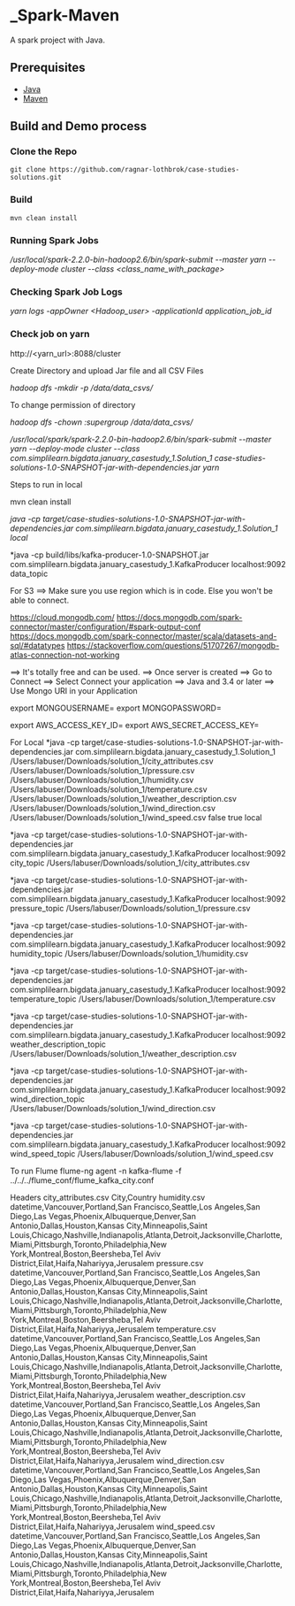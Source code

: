 # _Spark-Maven
A spark project with Java.

## Prerequisites
- [Java](https://java.com/en/download/)
- [Maven](https://maven.apache.org/)

## Build and Demo process

### Clone the Repo
`git clone https://github.com/ragnar-lothbrok/case-studies-solutions.git`

### Build
`mvn clean install`

### Running Spark Jobs

*/usr/local/spark-2.2.0-bin-hadoop2.6/bin/spark-submit --master yarn --deploy-mode cluster --class <class_name_with_package> <parameters>*

### Checking Spark Job Logs
*yarn logs -appOwner <Hadoop_user> -applicationId application_job_id*

###  Check job on yarn
http://<yarn_url>:8088/cluster


Create Directory and upload Jar file and all CSV Files

*hadoop dfs -mkdir -p /data/data_csvs/*

To change permission of directory

*hadoop dfs -chown <user>:supergroup  /data/data_csvs/*


*/usr/local/spark/spark-2.2.0-bin-hadoop2.6/bin/spark-submit --master yarn --deploy-mode cluster --class  com.simplilearn.bigdata.january_casestudy_1.Solution_1 case-studies-solutions-1.0-SNAPSHOT-jar-with-dependencies.jar <paths> yarn*

Steps to run in local

mvn clean install

*java -cp target/case-studies-solutions-1.0-SNAPSHOT-jar-with-dependencies.jar com.simplilearn.bigdata.january_casestudy_1.Solution_1 <data> local*

*java -cp build/libs/kafka-producer-1.0-SNAPSHOT.jar com.simplilearn.bigdata.january_casestudy_1.KafkaProducer localhost:9092 data_topic <files folder>


For S3
==> Make sure you use region which is in code. Else you won't be able to connect.

https://cloud.mongodb.com/
https://docs.mongodb.com/spark-connector/master/configuration/#spark-output-conf
https://docs.mongodb.com/spark-connector/master/scala/datasets-and-sql/#datatypes
https://stackoverflow.com/questions/51707267/mongodb-atlas-connection-not-working

==> It's totally free and can be used.
==> Once server is created
==> Go to Connect
==> Select Connect your application
==> Java and 3.4 or later
==> Use Mongo URI in your Application 

export MONGOUSERNAME=
export MONGOPASSWORD=

export AWS_ACCESS_KEY_ID=
export AWS_SECRET_ACCESS_KEY=


For Local 
*java -cp target/case-studies-solutions-1.0-SNAPSHOT-jar-with-dependencies.jar com.simplilearn.bigdata.january_casestudy_1.Solution_1 /Users/labuser/Downloads/solution_1/city_attributes.csv /Users/labuser/Downloads/solution_1/pressure.csv /Users/labuser/Downloads/solution_1/humidity.csv /Users/labuser/Downloads/solution_1/temperature.csv /Users/labuser/Downloads/solution_1/weather_description.csv /Users/labuser/Downloads/solution_1/wind_direction.csv /Users/labuser/Downloads/solution_1/wind_speed.csv false true local


*java -cp target/case-studies-solutions-1.0-SNAPSHOT-jar-with-dependencies.jar com.simplilearn.bigdata.january_casestudy_1.KafkaProducer localhost:9092 city_topic /Users/labuser/Downloads/solution_1/city_attributes.csv

*java -cp target/case-studies-solutions-1.0-SNAPSHOT-jar-with-dependencies.jar com.simplilearn.bigdata.january_casestudy_1.KafkaProducer localhost:9092 pressure_topic /Users/labuser/Downloads/solution_1/pressure.csv

*java -cp target/case-studies-solutions-1.0-SNAPSHOT-jar-with-dependencies.jar com.simplilearn.bigdata.january_casestudy_1.KafkaProducer localhost:9092 humidity_topic /Users/labuser/Downloads/solution_1/humidity.csv

*java -cp target/case-studies-solutions-1.0-SNAPSHOT-jar-with-dependencies.jar com.simplilearn.bigdata.january_casestudy_1.KafkaProducer localhost:9092 temperature_topic /Users/labuser/Downloads/solution_1/temperature.csv

*java -cp target/case-studies-solutions-1.0-SNAPSHOT-jar-with-dependencies.jar com.simplilearn.bigdata.january_casestudy_1.KafkaProducer localhost:9092 weather_description_topic /Users/labuser/Downloads/solution_1/weather_description.csv

*java -cp target/case-studies-solutions-1.0-SNAPSHOT-jar-with-dependencies.jar com.simplilearn.bigdata.january_casestudy_1.KafkaProducer localhost:9092 wind_direction_topic /Users/labuser/Downloads/solution_1/wind_direction.csv

*java -cp target/case-studies-solutions-1.0-SNAPSHOT-jar-with-dependencies.jar com.simplilearn.bigdata.january_casestudy_1.KafkaProducer localhost:9092 wind_speed_topic /Users/labuser/Downloads/solution_1/wind_speed.csv

To run Flume
flume-ng agent -n kafka-flume  -f ../../../flume_conf/flume_kafka_city.conf


Headers
city_attributes.csv    City,Country
humidity.csv datetime,Vancouver,Portland,San Francisco,Seattle,Los Angeles,San Diego,Las Vegas,Phoenix,Albuquerque,Denver,San Antonio,Dallas,Houston,Kansas City,Minneapolis,Saint Louis,Chicago,Nashville,Indianapolis,Atlanta,Detroit,Jacksonville,Charlotte,Miami,Pittsburgh,Toronto,Philadelphia,New York,Montreal,Boston,Beersheba,Tel Aviv District,Eilat,Haifa,Nahariyya,Jerusalem
pressure.csv datetime,Vancouver,Portland,San Francisco,Seattle,Los Angeles,San Diego,Las Vegas,Phoenix,Albuquerque,Denver,San Antonio,Dallas,Houston,Kansas City,Minneapolis,Saint Louis,Chicago,Nashville,Indianapolis,Atlanta,Detroit,Jacksonville,Charlotte,Miami,Pittsburgh,Toronto,Philadelphia,New York,Montreal,Boston,Beersheba,Tel Aviv District,Eilat,Haifa,Nahariyya,Jerusalem
temperature.csv datetime,Vancouver,Portland,San Francisco,Seattle,Los Angeles,San Diego,Las Vegas,Phoenix,Albuquerque,Denver,San Antonio,Dallas,Houston,Kansas City,Minneapolis,Saint Louis,Chicago,Nashville,Indianapolis,Atlanta,Detroit,Jacksonville,Charlotte,Miami,Pittsburgh,Toronto,Philadelphia,New York,Montreal,Boston,Beersheba,Tel Aviv District,Eilat,Haifa,Nahariyya,Jerusalem
weather_description.csv datetime,Vancouver,Portland,San Francisco,Seattle,Los Angeles,San Diego,Las Vegas,Phoenix,Albuquerque,Denver,San Antonio,Dallas,Houston,Kansas City,Minneapolis,Saint Louis,Chicago,Nashville,Indianapolis,Atlanta,Detroit,Jacksonville,Charlotte,Miami,Pittsburgh,Toronto,Philadelphia,New York,Montreal,Boston,Beersheba,Tel Aviv District,Eilat,Haifa,Nahariyya,Jerusalem
wind_direction.csv datetime,Vancouver,Portland,San Francisco,Seattle,Los Angeles,San Diego,Las Vegas,Phoenix,Albuquerque,Denver,San Antonio,Dallas,Houston,Kansas City,Minneapolis,Saint Louis,Chicago,Nashville,Indianapolis,Atlanta,Detroit,Jacksonville,Charlotte,Miami,Pittsburgh,Toronto,Philadelphia,New York,Montreal,Boston,Beersheba,Tel Aviv District,Eilat,Haifa,Nahariyya,Jerusalem
wind_speed.csv datetime,Vancouver,Portland,San Francisco,Seattle,Los Angeles,San Diego,Las Vegas,Phoenix,Albuquerque,Denver,San Antonio,Dallas,Houston,Kansas City,Minneapolis,Saint Louis,Chicago,Nashville,Indianapolis,Atlanta,Detroit,Jacksonville,Charlotte,Miami,Pittsburgh,Toronto,Philadelphia,New York,Montreal,Boston,Beersheba,Tel Aviv District,Eilat,Haifa,Nahariyya,Jerusalem